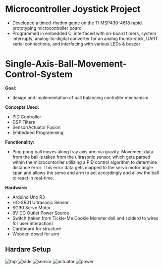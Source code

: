 # Microcontroller Joystick Project 
- Developed a timed-rhythm game on the TI MSP430-4618 rapid prototyping microcontroller board 
- Programmed in embedded C, interfaced with on-board timers, system interrupts, analog-to-digital converter 
for an analog thumb-stick, UART serial connections, and interfacing with various LEDs & buzzer 


# Single-Axis-Ball-Movement-Control-System
**Goal:** 
- design and implementation of ball balancing controller mechanism.
  
**Concepts Used:** 
- PID Controller
- DSP Filters
- Sensor/Actuator Fusion
- Embedded Programming
  
**Functionality:**
- Ping pong ball moves along tray axis arm via gravity. Movement data from the ball is taken from the ultrasonic sensor, which gets parsed within the microcontorller utilizing a PID control algorithm to determine distance error. This error data gets mapped to the servo motor angle span and allows the servo and arm to act accordingly and allow the ball to react in real-time.

  
**Hardware:**
- Arduino Uno R3
- HC-SR01 Ultrasonic Sensor
- SG90 Servo Motor
- 9V DC Outlet Power Source
- Switch (taken from Tickle-Me Cookie Monster doll and solderd to wires for user interaction)
- Cardboard for structure
- Wooden dowel for arm




## Hardare Setup
![top](./utils/images/side.jpg)
![side](./utils/images/top.jpg)
![sensor](./utils/images/sensor.jpg)
![actuator](./utils/images/actuator.jpg)
![power](./utils/images/power.jpg)
